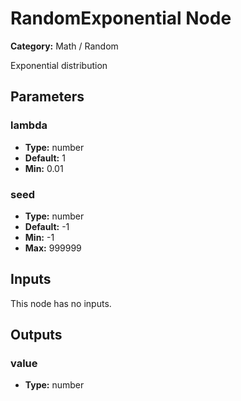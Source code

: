 
# RandomExponential Node

**Category:** Math / Random

Exponential distribution

## Parameters


### lambda
- **Type:** number
- **Default:** 1
- **Min:** 0.01




### seed
- **Type:** number
- **Default:** -1
- **Min:** -1
- **Max:** 999999



## Inputs

This node has no inputs.

## Outputs


### value
- **Type:** number




